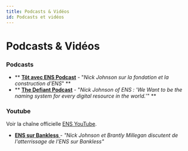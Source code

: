 ```yaml
---
title: Podcasts & Vidéos
id: Podcasts et vidéos
---
```


# Podcasts & Vidéos

### Podcasts

* ** [**Tôt avec ENS Podcast**](https://open.spotify.com/episode/6DoSULJSKHjUhujODHd5Wq) - "_Nick Johnson sur la fondation et la construction d'ENS_" **
* ** [**The Defiant Podcast**](https://open.spotify.com/episode/1QA3O4SPdmdo4Pc34JWFOB) - "_Nick Johnson of ENS : 'We Want to be the naming system for every digital resource in the world._'" **

### Youtube

Voir la chaîne officielle [ENS YouTube](https://www.youtube.com/c/ENSdomains).

* [**ENS sur Bankless** ](https://www.youtube.com/watch?v=jwadHC5ha-E)- _"Nick Johnson et Brantly Millegan discutent de l'atterrissage de l'ENS sur Bankless"_
